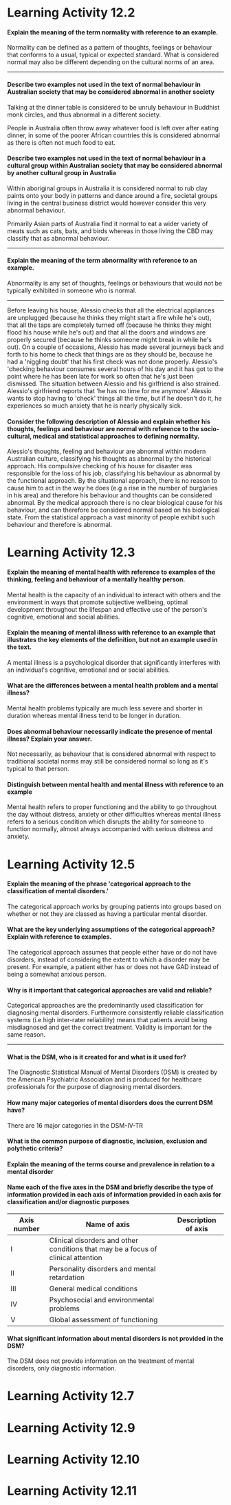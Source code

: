 # Learning Activity 12.2

#### Explain the meaning of the term normality with reference to an example.

Normality can be defined as a pattern of thoughts, feelings or behaviour that conforms to a usual, typical or expected standard. What is considered normal may also be different depending on the cultural norms of an area.

---

#### Describe two examples not used in the text of normal behaviour in Australian society that may be considered abnormal in another society

Talking at the dinner table is considered to be unruly behaviour in Buddhist monk circles, and thus abnormal in a different society.

People in Australia often throw away whatever food is left over after eating dinner, in some of the poorer African countries this is considered abnormal as there is often not much food to eat.

#### Describe two examples not used in the text of normal behaviour in a cultural group within Australian society that may be considered abnormal by another cultural group in Australia

Within aboriginal groups in Australia it is considered normal to rub clay paints onto your body in patterns and dance around a fire, societal groups living in the central business district would however consider this very abnormal behaviour.

Primarily Asian parts of Australia find it normal to eat a wider variety of meats such as cats, bats, and birds whereas in those living the CBD may classify that as abnormal behaviour.

---

#### Explain the meaning of the term abnormality with reference to an example.

Abnormality is any set of thoughts, feelings or behaviours that would not be typically exhibited in someone who is normal.

---

Before leaving his house, Alessio checks that all the electrical appliances are unplugged (because he thinks they might start a fire while he's out), that all the taps are completely turned off (because he thinks they might flood his house while he's out) and that all the doors and windows are properly secured (because he thinks someone might break in while he's out). On a couple of occasions, Alessio has made several journeys back and forth to his home to check that things are as they should be, because he had a 'niggling doubt' that his first check was not done properly. Alessio's 'checking behaviour consumes several hours of his day and it has got to the point where he has been late for work so often that he's just been dismissed. The situation between Alessio and his girlfriend is also strained. Alessio's girlfriend reports that 'he has no time for me anymore'. Alessio wants to stop having to 'check' things all the time, but if he doesn't do it, he experiences so much anxiety that he is nearly physically sick.

#### Consider the following description of Alessio and explain whether his thoughts, feelings and behaviour are normal with reference to the socio-cultural, medical and statistical approaches to defining normality.

Alessio's thoughts, feeling and behaviour are abnormal within modern Australian culture, classifying his thoughts as abnormal by the historical approach. His compulsive checking of his house for disaster was responsible for the loss of his job, classifying his behaviour as abnormal by the functional approach. By the situational approach, there is no reason to cause him to act in the way he does (e.g a rise in the number of burglaries in his area) and therefore his behaviour and thoughts can be considered abnormal. By the medical approach there is no clear biological cause for his behaviour, and can therefore be considered normal based on his biological state. From the statistical approach a vast minority of people exhibit such behaviour and therefore is abnormal.

# Learning Activity 12.3

#### Explain the meaning of mental health with reference to examples of the thinking, feeling and behaviour of a mentally healthy person.

Mental health is the capacity of an individual to interact with others and the environment in ways that promote subjective wellbeing, optimal development throughout the lifespan and effective use of the person's cognitive, emotional and social abilities.

#### Explain the meaning of mental illness with reference to an example that illustrates the key elements of the definition, but not an example used in the text.

A mental illness is a psychological disorder that significantly interferes with an individual's cognitive, emotional and or social abilities.

#### What are the differences between a mental health problem and a mental illness?

Mental health problems typically are much less severe and shorter in duration whereas mental illness tend to be longer in duration.

#### Does abnormal behaviour necessarily indicate the presence of mental illness? Explain your answer.

Not necessarily, as behaviour that is considered abnormal with respect to traditional societal norms may still be considered normal so long as it's typical to that person.

#### Distinguish between mental health and mental illness with reference to an example

Mental health refers to proper functioning and the ability to go throughout the day without distress, anxiety or other difficulties whereas mental illness refers to a serious condition which disrupts the ability for someone to function normally, almost always accompanied with serious distress and anxiety.

# Learning Activity 12.5

#### Explain the meaning of the phrase 'categorical approach to the classification of mental disorders.'

The categorical approach works by grouping patients into groups based on whether or not they are classed as having a particular mental disorder.

#### What are the key underlying assumptions of the categorical approach? Explain with reference to examples.

The categorical approach assumes that people either have or do not have disorders, instead of considering the extent to which a disorder may be present. For example, a patient either has or does not have GAD instead of being a somewhat anxious person.

#### Why is it important that categorical approaches are valid and reliable?

Categorical approaches are the predominantly used classification for diagnosing mental disorders. Furthermore consistently reliable classification systems (i.e high inter-rater reliability) means that patients avoid being misdiagnosed and get the correct treatment. Validity is important for the same reason.

---

#### What is the DSM, who is it created for and what is it used for?

The Diagnostic Statistical Manual of Mental Disorders (DSM) is created by the American Psychiatric Association and is produced for healthcare professionals for the purpose of diagnosing mental disorders.

#### How many major categories of mental disorders does the current DSM have?

There are 16 major categories in the DSM-IV-TR

#### What is the common purpose of diagnostic, inclusion, exclusion and polythetic criteria?



#### Explain the meaning of the terms course and prevalence in relation to a mental disorder



#### Name each of the five axes in the DSM and briefly describe the type of information provided in each axis of information provided in each axis for classification and/or diagnostic purposes

| Axis number | Name of axis | Description of axis |
| --- | --- | --- |
| I | Clinical disorders and other conditions that may be a focus of clinical attention | |
| II | Personality disorders and mental retardation | |
| III | General medical conditions | |
| IV | Psychosocial and environmental problems | |
| V | Global assessment of functioning | |

#### What significant information about mental disorders is not provided in the DSM?

The DSM does not provide information on the treatment of mental disorders, only diagnostic information.

# Learning Activity 12.7
# Learning Activity 12.9
# Learning Activity 12.10
# Learning Activity 12.11
